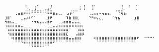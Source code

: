 ⠀⠀⠀⠀⠀⠀⠘⢄⠀⢰⠁⠀⢀⣠⠜
⠀⠀⠀⠀⠀⠀⠀⠀⡆⢸⠀⠀⡏
⠀⠀⠀⠀⠀⠀⠀⠀⢇⠀⠃⠀⢈
⠀⠀⠀⢀⣤⣶⠾⠿⠛⠛⠛⠛⠛⠿⠿⣶⣤⣀
⠀⣠⡾⠋⠁⠀⠀⠀⢀⣠⣤⠤⢤⣤⣄⠀⠈⠙⢿⣦
⣸⡏⠀⠀⠀⣀⣤⠾⠋⠁⠀⠀⠀⣸⠟⠀⠀⠀⠀⠹⣷
⣿⣇⠀⠀⠀⠙⠳⢦⣄⡀⠀⠀⠈⢳⣦⠀⠀⠀⠀⣰⣿
⢹⣿⣶⣤⣀⠀⠀⠀⠈⠙⠳⠶⠶⠿⠋⠀⢀⣤⣾⣿⣿⣶⣶⣦⡀
⠘⣿⣿⣿⣿⣿⣶⣶⣦⣤⣤⣤⣤⣶⣶⣿⣿⣿⣿⣿⠋⠉⠙⣿⣧
⠀⢻⣿⣿⣿⣿⣿⣿⣿⣿⣿⣿⣿⣿⣿⣿⣿⣿⣿⣏⠀⠀⢠⣿⡿
⠀⠀⠻⣿⣿⣿⣿⣿⣿⣿⣿⣿⣿⣿⣿⣿⣿⣿⠿⣿⣶⣶⣿⡿
⠀⠀⠀⠘⢿⣿⣿⣿⣿⣿⣿⣿⣿⣿⣿⣿⡿⠋⠀⠈⠉⠉⠁
⠀⠀⠀⠀⠀⠈⠛⠻⢿⣿⣿⣿⡿⠿⠛⠁
